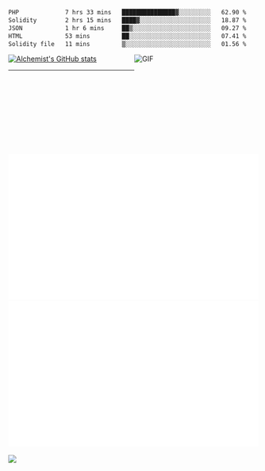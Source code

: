 <!--START_SECTION:waka-->

```text
PHP             7 hrs 33 mins   ███████████████▓░░░░░░░░░   62.90 %
Solidity        2 hrs 15 mins   ████▓░░░░░░░░░░░░░░░░░░░░   18.87 %
JSON            1 hr 6 mins     ██▒░░░░░░░░░░░░░░░░░░░░░░   09.27 %
HTML            53 mins         ██░░░░░░░░░░░░░░░░░░░░░░░   07.41 %
Solidity file   11 mins         ▒░░░░░░░░░░░░░░░░░░░░░░░░   01.56 %
```

<!--END_SECTION:waka-->

[![Alchemist's GitHub stats](https://github-readme-stats.vercel.app/api?username=DrMaxis&show_icons=true&theme=outrun&count_private=true)](#)
<img align="right" alt="GIF" src="https://user-images.githubusercontent.com/5355808/139111924-210cc6fa-9fb1-4dac-929d-6324a5836a92.gif" width="250" height="200" />
<hr />

![](https://raw.githubusercontent.com/DrMaxis/github-stats-transparent/output/generated/overview.svg)
![](https://raw.githubusercontent.com/DrMaxis/github-stats-transparent/output/generated/languages.svg)

 
<a href="https://count.getloli.com/"><img src="https://count.getloli.com/get/@:maxis-the-alchemist?theme=rule34"></a>
<!-- https://count.getloli.com/get/@alchemist?theme=rule34 -->
<br>
